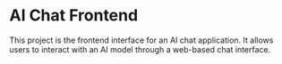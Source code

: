 # AI Chat Frontend

This project is the frontend interface for an AI chat application. It allows users to interact with an AI model through a web-based chat interface.

